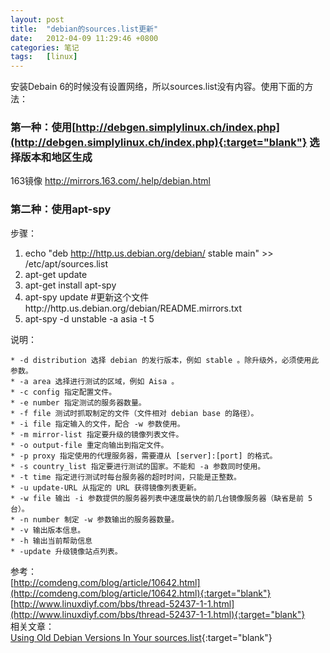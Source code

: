 ```yaml
---
layout: post
title:  "debian的sources.list更新"
date:   2012-04-09 11:29:46 +0800
categories: 笔记
tags:   [linux]
---
```

安装Debain 6的时候没有设置网络，所以sources.list没有内容。使用下面的方法：

### 第一种：使用[http://debgen.simplylinux.ch/index.php](http://debgen.simplylinux.ch/index.php){:target="blank"} 选择版本和地区生成
163镜像 http://mirrors.163.com/.help/debian.html

### 第二种：使用apt-spy

步骤： 

1. echo "deb http://http.us.debian.org/debian/ stable main" >> /etc/apt/sources.list
2. apt-get update
3. apt-get install apt-spy
4. apt-spy update #更新这个文件http://http.us.debian.org/debian/README.mirrors.txt
5. apt-spy -d unstable -a asia -t 5

说明：

    * -d distribution 选择 debian 的发行版本，例如 stable 。除升级外，必须使用此参数。
    * -a area 选择进行测试的区域，例如 Aisa 。
    * -c config 指定配置文件。
    * -e number 指定测试的服务器数量。
    * -f file 测试时抓取制定的文件（文件相对 debian base 的路径）。
    * -i file 指定输入的文件，配合 -w 参数使用。
    * -m mirror-list 指定要升级的镜像列表文件。
    * -o output-file 重定向输出到指定文件。
    * -p proxy 指定使用的代理服务器，需要遵从 [server]:[port] 的格式。
    * -s country_list 指定要进行测试的国家。不能和 -a 参数同时使用。
    * -t time 指定进行测试时每台服务器的超时时间，只能是正整数。
    * -u update-URL 从指定的 URL 获得镜像列表更新。
    * -w file 输出 -i 参数提供的服务器列表中速度最快的前几台镜像服务器（缺省是前 5 台）。
    * -n number 制定 -w 参数输出的服务器数量。
    * -v 输出版本信息。
    * -h 输出当前帮助信息
    * -update 升级镜像站点列表。


参考：         
[http://comdeng.com/blog/article/10642.html](http://comdeng.com/blog/article/10642.html){:target="blank"}               
[http://www.linuxdiyf.com/bbs/thread-52437-1-1.html](http://www.linuxdiyf.com/bbs/thread-52437-1-1.html){:target="blank"}               
相关文章：        
[Using Old Debian Versions In Your sources.list](http://www.howtoforge.com/using-old-debian-versions-in-your-sources.list){:target="blank"}